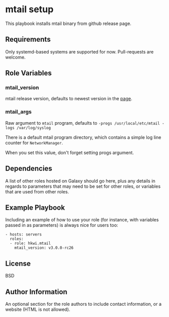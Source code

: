mtail setup
=========

This playbook installs mtail binary from github release page.

Requirements
------------

Only systemd-based systems are supported for now. Pull-requests are welcome.


Role Variables
--------------

### mtail_version

mtail release version, defaults to newest version in the [page](https://github.com/google/mtail/releases).

### mtail_args

Raw argument to `mtail` program, defaults to `-progs /usr/local/etc/mtail -logs /var/log/syslog`

There is a default mtail program directory, which contains a simple log line counter for `NetworkManager`.

When you set this value, don't forget setting progs argument.


Dependencies
------------

A list of other roles hosted on Galaxy should go here, plus any details in regards to parameters that may need to be set for other roles, or variables that are used from other roles.

Example Playbook
----------------

Including an example of how to use your role (for instance, with variables passed in as parameters) is always nice for users too:

    - hosts: servers
      roles:
      - role: hkwi.mtail
        mtail_version: v3.0.0-rc26

License
-------

BSD

Author Information
------------------

An optional section for the role authors to include contact information, or a website (HTML is not allowed).
